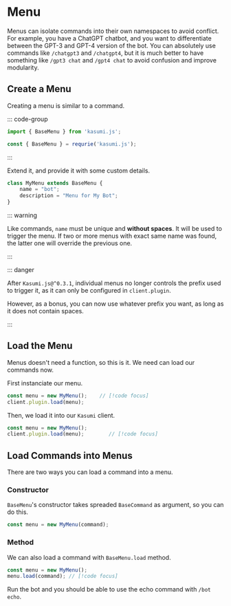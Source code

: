# Menu

Menus can isolate commands into their own namespaces to avoid conflict. For example, you have a ChatGPT chatbot, and you want to differentiate between the GPT-3 and GPT-4 version of the bot. You can absolutely use commands like `/chatgpt3` and `/chatgpt4`, but it is much better to have something like `/gpt3 chat` and `/gpt4 chat` to avoid confusion and improve modularity.

## Create a Menu

Creating a menu is similar to a command.


::: code-group 

```typescript [index.ts]
import { BaseMenu } from 'kasumi.js';
```

```javascript [index.js]
const { BaseMenu } = requrie('kasumi.js');
```

:::

Extend it, and provide it with some custom details. 


```typescript
class MyMenu extends BaseMenu {
    name = "bot";
    description = "Menu for My Bot";
}
```

::: warning

Like commands, `name` must be unique and **without spaces**. It will be used to trigger the menu. If two or more menus with exact same name was found, the latter one will override the previous one.

:::

::: danger

After `Kasumi.js@^0.3.1`, individual menus no longer controls the prefix used to trigger it, as it can only be configured in `client.plugin`.

However, as a bonus, you can now use whatever prefix you want, as long as it does not contain spaces.

:::

## Load the Menu

Menus doesn't need a function, so this is it. We need can load our commands now.

First instanciate our menu.

```typescript
const menu = new MyMenu();    // [!code focus]
client.plugin.load(menu);
```

Then, we load it into our `Kasumi` client.

```typescript
const menu = new MyMenu();
client.plugin.load(menu);        // [!code focus]
```

## Load Commands into Menus

There are two ways you can load a command into a menu.

### Constructor

`BaseMenu`'s constructor takes spreaded `BaseCommand` as argument, so you can do this.

```typescript
const menu = new MyMenu(command);
```

### Method

We can also load a command with `BaseMenu.load` method.

```typescript
const menu = new MyMenu();
menu.load(command); // [!code focus]
```

Run the bot and you should be able to use the echo command with `/bot echo`.